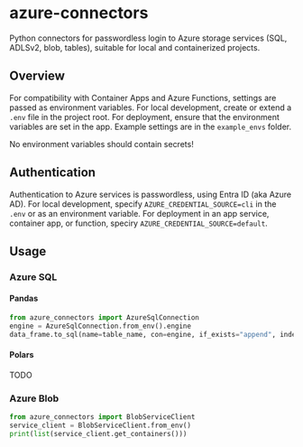 # azure-connectors
Python connectors for passwordless login to Azure storage services (SQL, ADLSv2, blob, tables), suitable for local and containerized projects.

## Overview
For compatibility with Container Apps and Azure Functions, settings are passed as environment variables. For local development, create or extend a `.env` file in the project root. For deployment, ensure that the environment variables are set in the app. Example settings are in the `example_envs` folder.

No environment variables should contain secrets!

## Authentication
Authentication to Azure services is passwordless, using Entra ID (aka Azure AD). For local development, specify `AZURE_CREDENTIAL_SOURCE=cli` in the `.env` or as an environment variable. For deployment in an app service, container app, or function, speciry `AZURE_CREDENTIAL_SOURCE=default`.

## Usage

### Azure SQL
#### Pandas
```python
from azure_connectors import AzureSqlConnection
engine = AzureSqlConnection.from_env().engine
data_frame.to_sql(name=table_name, con=engine, if_exists="append", index=False)
```

#### Polars
TODO

### Azure Blob
```python
from azure_connectors import BlobServiceClient
service_client = BlobServiceClient.from_env()
print(list(service_client.get_containers()))
```
